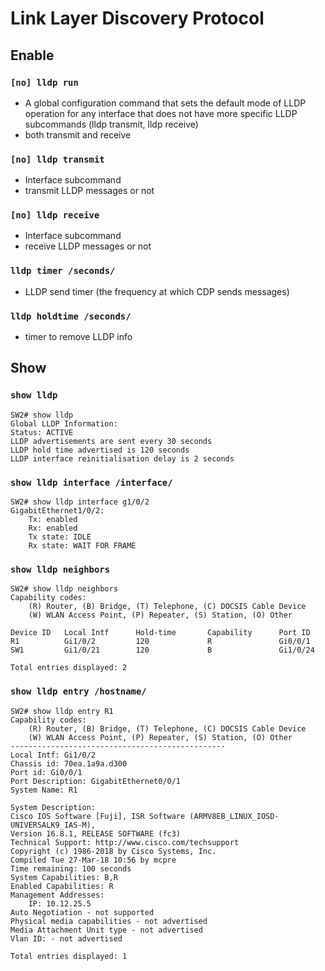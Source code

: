 # Link Layer Discovery Protocol

## Enable
### `[no] lldp run`
- A global configuration command that sets the default mode of LLDP operation for any interface that does not have more specific LLDP subcommands (lldp transmit, lldp receive)
- both transmit and receive

### `[no] lldp transmit`
- Interface subcommand
- transmit LLDP messages or not

### `[no] lldp receive`
- Interface subcommand
- receive LLDP messages or not

### `lldp timer /seconds/`
- LLDP send timer (the frequency at which CDP sends messages)

### `lldp holdtime /seconds/`
- timer to remove LLDP info

## Show

### `show lldp`
```
SW2# show lldp
Global LLDP Information:
Status: ACTIVE
LLDP advertisements are sent every 30 seconds
LLDP hold time advertised is 120 seconds
LLDP interface reinitialisation delay is 2 seconds
```
### `show lldp interface /interface/`
```
SW2# show lldp interface g1/0/2
GigabitEthernet1/0/2:
    Tx: enabled
    Rx: enabled
    Tx state: IDLE
    Rx state: WAIT FOR FRAME
```

### `show lldp neighbors`
```
SW2# show lldp neighbors
Capability codes:
    (R) Router, (B) Bridge, (T) Telephone, (C) DOCSIS Cable Device
    (W) WLAN Access Point, (P) Repeater, (S) Station, (O) Other

Device ID   Local Intf      Hold-time       Capability      Port ID
R1          Gi1/0/2         120             R               Gi0/0/1
SW1         Gi1/0/21        120             B               Gi1/0/24

Total entries displayed: 2
```

### `show lldp entry /hostname/`
```
SW2# show lldp entry R1
Capability codes:
    (R) Router, (B) Bridge, (T) Telephone, (C) DOCSIS Cable Device
    (W) WLAN Access Point, (P) Repeater, (S) Station, (O) Other
------------------------------------------------
Local Intf: Gi1/0/2
Chassis id: 70ea.1a9a.d300
Port id: Gi0/0/1
Port Description: GigabitEthernet0/0/1
System Name: R1

System Description:
Cisco IOS Software [Fuji], ISR Software (ARMV8EB_LINUX_IOSD-UNIVERSALK9_IAS-M),
Version 16.8.1, RELEASE SOFTWARE (fc3)
Technical Support: http://www.cisco.com/techsupport
Copyright (c) 1986-2018 by Cisco Systems, Inc.
Compiled Tue 27-Mar-18 10:56 by mcpre
Time remaining: 100 seconds
System Capabilities: B,R
Enabled Capabilities: R
Management Addresses:
    IP: 10.12.25.5
Auto Negotiation - not supported
Physical media capabilities - not advertised
Media Attachment Unit type - not advertised
Vlan ID: - not advertised

Total entries displayed: 1
```